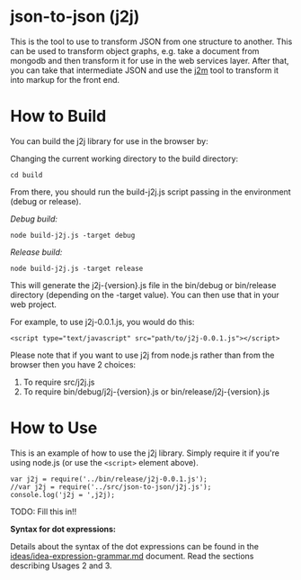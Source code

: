 # json-to-json (j2j)

This is the tool to use to transform JSON from one structure to another. This can be used to transform object graphs, e.g. take a document from mongodb and then transform it for use in the web services layer. After that, you can take that intermediate JSON and use the [j2m](../json-to-markup) tool to transform it into markup for the front end.


# How to Build

You can build the j2j library for use in the browser by:

Changing the current working directory to the build directory:

```
cd build
```

From there, you should run the build-j2j.js script passing in the environment (debug or release).

*Debug build:*

```
node build-j2j.js -target debug
```

*Release build:*

```
node build-j2j.js -target release
```

This will generate the j2j-{version}.js file in the bin/debug or bin/release directory (depending on the -target value). You can then use that in your web project.

For example, to use j2j-0.0.1.js, you would do this:

```
<script type="text/javascript" src="path/to/j2j-0.0.1.js"></script>
```

Please note that if you want to use j2j from node.js rather than from the browser then you have 2 choices:

1. To require src/j2j.js
2. To require bin/debug/j2j-{version}.js or bin/release/j2j-{version}.js

# How to Use

This is an example of how to use the j2j library. Simply require it if you're using node.js (or use the ```<script>``` element above).

```
var j2j = require('../bin/release/j2j-0.0.1.js');
//var j2j = require('../src/json-to-json/j2j.js');
console.log('j2j = ',j2j);
```

TODO: Fill this in!!


**Syntax for dot expressions:**

Details about the syntax of the dot expressions can be found in the [ideas/idea-expression-grammar.md](ideas/idea-expression-grammar.md "A Full(ish) Description of the Expression Grammar") document. Read the sections describing Usages 2 and 3.

